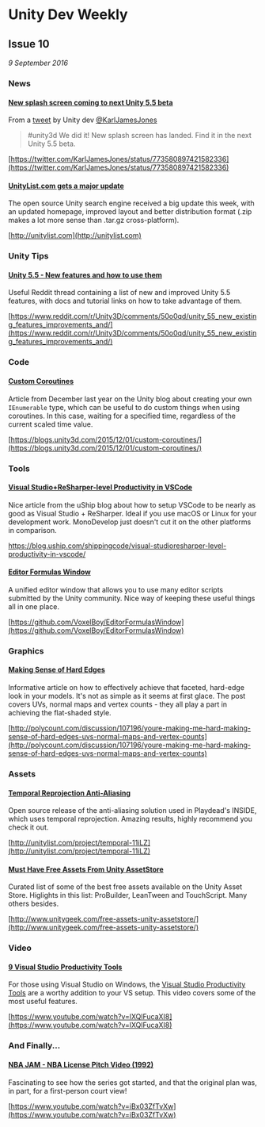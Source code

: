 # Unity Dev Weekly
## Issue 10
*9 September 2016*

### News

#### [New splash screen coming to next Unity 5.5 beta](https://twitter.com/KarlJamesJones/status/773580897421582336)

From a [tweet](https://twitter.com/KarlJamesJones/status/773580897421582336) by Unity dev [@KarlJamesJones](https://twitter.com/KarlJamesJones/)

> \#unity3d We did it! New splash screen has landed. Find it in the next Unity 5.5 beta.

[https://twitter.com/KarlJamesJones/status/773580897421582336](https://twitter.com/KarlJamesJones/status/773580897421582336)

#### [UnityList.com gets a major update](http://unitylist.com)

The open source Unity search engine received a big update this week, with an updated homepage, improved layout and better distribution format (.zip makes a lot more sense than .tar.gz cross-platform).

[http://unitylist.com](http://unitylist.com)

### Unity Tips

#### [Unity 5.5 - New features and how to use them](https://www.reddit.com/r/Unity3D/comments/50o0qd/unity_55_new_existing_features_improvements_and/)

Useful Reddit thread containing a list of new and improved Unity 5.5 features, with docs and tutorial links on how to take advantage of them.

[https://www.reddit.com/r/Unity3D/comments/50o0qd/unity_55_new_existing_features_improvements_and/](https://www.reddit.com/r/Unity3D/comments/50o0qd/unity_55_new_existing_features_improvements_and/)


### Code

#### [Custom Coroutines](https://blogs.unity3d.com/2015/12/01/custom-coroutines/)

Article from December last year on the Unity blog about creating your own `IEnumerable` type, which can be useful to do custom things when using coroutines. In this case, waiting for a specified time, regardless of the current scaled time value.

[https://blogs.unity3d.com/2015/12/01/custom-coroutines/](https://blogs.unity3d.com/2015/12/01/custom-coroutines/)


### Tools

#### [Visual Studio+ReSharper-level Productivity in VSCode](https://blog.uship.com/shippingcode/visual-studioresharper-level-productivity-in-vscode/)

Nice article from the uShip blog about how to setup VSCode to be nearly as good as Visual Studio + ReSharper. Ideal if you use macOS or Linux for your development work. MonoDevelop just doesn't cut it on the other platforms in comparison.

[https://blog.uship.com/shippingcode/visual-studioresharper-level-productivity-in-vscode/
](https://blog.uship.com/shippingcode/visual-studioresharper-level-productivity-in-vscode/
)


#### [Editor Formulas Window](https://github.com/VoxelBoy/EditorFormulasWindow)

A unified editor window that allows you to use many editor scripts submitted by the Unity community. Nice way of keeping these useful things all in one place.

[https://github.com/VoxelBoy/EditorFormulasWindow](https://github.com/VoxelBoy/EditorFormulasWindow)


### Graphics

#### [Making Sense of Hard Edges](http://polycount.com/discussion/107196/youre-making-me-hard-making-sense-of-hard-edges-uvs-normal-maps-and-vertex-counts)

Informative article on how to effectively achieve that faceted, hard-edge look in your models. It's not as simple as it seems at first glace. The post covers UVs, normal maps and vertex counts - they all play a part in achieving the flat-shaded style.

[http://polycount.com/discussion/107196/youre-making-me-hard-making-sense-of-hard-edges-uvs-normal-maps-and-vertex-counts](http://polycount.com/discussion/107196/youre-making-me-hard-making-sense-of-hard-edges-uvs-normal-maps-and-vertex-counts)


### Assets

#### [Temporal Reprojection Anti-Aliasing](http://unitylist.com/project/temporal-11iLZ)

Open source release of the anti-aliasing solution used in Playdead's INSIDE, which uses temporal reprojection. Amazing results, highly recommend you check it out.

[http://unitylist.com/project/temporal-11iLZ](http://unitylist.com/project/temporal-11iLZ)

#### [Must Have Free Assets From Unity AssetStore](http://www.unitygeek.com/free-assets-unity-assetstore/)

Curated list of some of the best free assets available on the Unity Asset Store. Higlights in this list: ProBuilder, LeanTween and TouchScript. Many others besides.

[http://www.unitygeek.com/free-assets-unity-assetstore/](http://www.unitygeek.com/free-assets-unity-assetstore/)


### Video

#### [9 Visual Studio Productivity Tools](https://www.youtube.com/watch?v=lXQlFucaXI8)

For those using Visual Studio on Windows, the [Visual Studio Productivity Tools](https://visualstudiogallery.msdn.microsoft.com/34ebc6a2-2777-421d-8914-e29c1dfa7f5d) are a worthy addition to your VS setup. This video covers some of the most useful features.

[https://www.youtube.com/watch?v=lXQlFucaXI8](https://www.youtube.com/watch?v=lXQlFucaXI8)


### And Finally...

#### [NBA JAM - NBA License Pitch Video (1992)](https://www.youtube.com/watch?v=iBx03ZfTvXw)

Fascinating to see how the series got started, and that the original plan was, in part, for a first-person court view!

[https://www.youtube.com/watch?v=iBx03ZfTvXw](https://www.youtube.com/watch?v=iBx03ZfTvXw)
